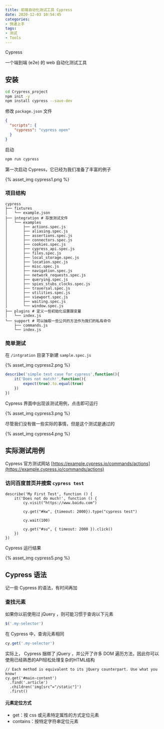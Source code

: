```yaml
---
title: 前端自动化测试工具 Cypress
date: 2020-12-03 10:54:45
categories:
- 快速上手
tags:
- 测试
- Tools
---
```


Cypress

一个端到端 (e2e) 的 web 自动化测试工具

## 安装

```bash
cd Crypress_project
npm init -y
npm install cypress --save-dev
```

修改 `package.json` 文件

```json
{
  "scripts": {
    "cypress": "cypress open"
  }
}
```

启动

```bash
npm run cypress
```

第一次启动 Cypress，它已经为我们准备了丰富的例子

{% asset_img cypress1.png %}

### 项目结构

```
cypress
├── fixtures
│   └── example.json
├── integration # 存放测试文件
│   └── examples
│       ├── actions.spec.js
│       ├── aliasing.spec.js
│       ├── assertions.spec.js
│       ├── connectors.spec.js
│       ├── cookies.spec.js
│       ├── cypress_api.spec.js
│       ├── files.spec.js
│       ├── local_storage.spec.js
│       ├── location.spec.js
│       ├── misc.spec.js
│       ├── navigation.spec.js
│       ├── network_requests.spec.js
│       ├── querying.spec.js
│       ├── spies_stubs_clocks.spec.js
│       ├── traversal.spec.js
│       ├── utilities.spec.js
│       ├── viewport.spec.js
│       ├── waiting.spec.js
│       └── window.spec.js
├── plugins # 定义一些初始化设置跟变量
│   └── index.js
└── support # 可以抽取一些公共的方法作为我们的私有命令
    ├── commands.js
    └── index.js
```

### 简单测试

在 `/intgration` 目录下新建 `sample.spec.js`

{% asset_img cypress2.png %}

```js
describe('simple test case for cypress',function(){
    it('Does not match!',function(){
        expect(true).to.equal(true)
    })
})
```

Cypress 界面中出现该测试用例，点击即可运行

{% asset_img cypress3.png %}

尽管我们没有做一些实际的事情，但是这个测试是通过的

{% asset_img cypress4.png %}

## 实际测试用例

Cypress 官方测试网站 [https://example.cypress.io/commands/actions](https://example.cypress.io/commands/actions)

### 访问百度首页并搜索 `cypress test`

```
describe('My First Test', function () {
    it('Does not do much!', function () {
        cy.visit("https://www.baidu.com")

        cy.get("#kw", {timeout: 2000}).type("cypress test")
       
        cy.wait(100)
       
        cy.get("#su", { timeout: 2000 }).click()
    })
})
```

Cypress 运行结果

{% asset_img cypress5.png %}

## Cypress 语法

记一些 Cypress 的语法，有时间再加

### 查找元素

如果你以前使用过 jQuery ，则可能习惯于查询以下元素

```js
$('.my-selector')
```

在 Cypress 中，查询元素相同

```js
cy.get('.my-selector')
```

实际上， Cypress 捆绑了 jQuery ，并公开了许多 DOM 遍历方法，因此你可以使用已经熟悉的API轻松处理复杂的HTML结构

```
// Each method is equivalent to its jQuery counterpart. Use what you know!
cy.get('#main-content')
  .find('.article')
  .children('img[src^="/static"]')
  .first()
```

#### 元素定位方式

- get：按 css 或元素特定属性的方式定位元素
- contains：按特定字符串定位元素